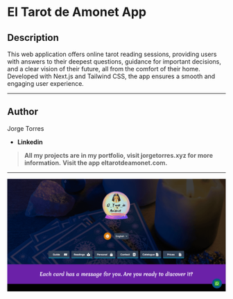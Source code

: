 # El Tarot de Amonet App

## Description

This web application offers online tarot reading sessions, providing users with answers to their deepest questions, guidance for important decisions, and a clear vision of their future, all from the comfort of their home. Developed with Next.js and Tailwind CSS, the app ensures a smooth and engaging user experience.

---

## Author

Jorge Torres

* **Linkedin**

> **All my projects are in my portfolio, visit jorgetorres.xyz for more information.**
> **Visit the app eltarotdeamonet.com.**

---

![El Tarot de Amonet App Image](public/img/readme/preview.png "Tarot Amonet App")
